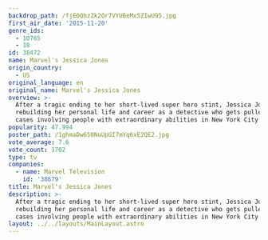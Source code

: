 ```yaml
---
backdrop_path: /fjEOQhzZk2Or7VYUBeMx5ZIwU95.jpg
first_air_date: '2015-11-20'
genre_ids:
  - 10765
  - 18
id: 38472
name: Marvel's Jessica Jones
origin_country:
  - US
original_language: en
original_name: Marvel's Jessica Jones
overview: >-
  After a tragic ending to her short-lived super hero stint, Jessica Jones is
  rebuilding her personal life and career as a detective who gets pulled into
  cases involving people with extraordinary abilities in New York City.
popularity: 47.994
poster_path: /1ghmaDw650NuUpGI7mYq6xE2QE2.jpg
vote_average: 7.6
vote_count: 1702
type: tv
companies:
  - name: Marvel Television
    id: '38679'
title: Marvel's Jessica Jones
description: >-
  After a tragic ending to her short-lived super hero stint, Jessica Jones is
  rebuilding her personal life and career as a detective who gets pulled into
  cases involving people with extraordinary abilities in New York City.
layout: ../../layouts/MainLayout.astro
---
```


